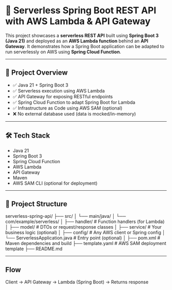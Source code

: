 # 🚀 Serverless Spring Boot REST API with AWS Lambda & API Gateway

This project showcases a **serverless REST API** built using **Spring Boot 3 (Java 21)** and deployed as an **AWS Lambda function** behind an **API Gateway**. It demonstrates how a Spring Boot application can be adapted to run serverlessly on AWS using **Spring Cloud Function**.

---

## 🌟 Project Overview

- ✅ Java 21 + Spring Boot 3
- ✅ Serverless execution using AWS Lambda
- ✅ API Gateway for exposing RESTful endpoints
- ✅ Spring Cloud Function to adapt Spring Boot for Lambda
- ✅ Infrastructure as Code using AWS SAM (optional)
- ❌ No external database used (data is mocked/in-memory)

---

## 🛠️ Tech Stack

- Java 21
- Spring Boot 3
- Spring Cloud Function
- AWS Lambda
- API Gateway
- Maven
- AWS SAM CLI (optional for deployment)

---

## 📁 Project Structure

serverless-spring-api/
├── src/
│   └── main/java/
│       └── com/example/serverless/
│           ├── handler/                # Function handlers (for Lambda)
│           ├── model/                  # DTOs or request/response classes
│           ├── service/                # Your business logic (optional)
│           ├── config/                 # Any AWS client or Spring config
│           └── ServerlessApplication.java  # Entry point (optional)
│
├── pom.xml                     # Maven dependencies and build
├── template.yaml               # AWS SAM deployment template
├── README.md

---

## Flow 

Client → API Gateway → Lambda (Spring Boot) → Returns response

